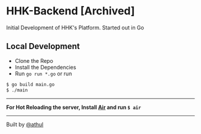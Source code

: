 # HHK-Backend **[Archived]**

Initial Development of HHK's Platform. Started out in Go

## Local Development

- Clone the Repo
- Install the Dependencies
- Run `go run *.go` or run 

```sh
$ go build main.go
$ ./main
```

---

**For Hot Reloading the server, Install [Air](https://github.com/cosmtrek/air) and run `$ air`**

--- 

Built by [@athul](https://github.com/athul)
